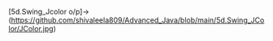 [5d.Swing_Jcolor o/p]->(https://github.com/shivaleela809/Advanced_Java/blob/main/5d.Swing_JColor/JColor.jpg)
